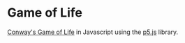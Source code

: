 # Game of Life

[Conway's Game of Life](https://en.wikipedia.org/wiki/Conway%27s_Game_of_Life)
in Javascript using the [p5.js](https://p5js.org/) library.

